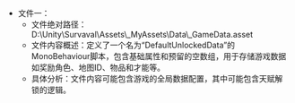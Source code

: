 * 文件一：
    * 文件绝对路径：D:\\Unity\\Survaval\\Assets\\_MyAssets\\Data\\_GameData.asset
    * 文件内容概述：定义了一个名为“DefaultUnlockedData”的MonoBehaviour脚本，包含基础属性和预留的空数组，用于存储游戏数据如奖励角色、地图ID、物品和才能等。
    * 具体分析：文件内容可能包含游戏的全局数据配置，其中可能包含天赋解锁的逻辑。